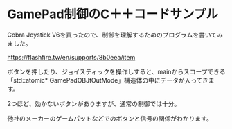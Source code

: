 # GamePad制御のC＋＋コードサンプル
Cobra Joystick V6を買ったので、制御を理解するためのプログラムを書いてみました。

https://flashfire.tw/en/supports/8b0eea/item

ボタンを押したり、ジョイスティックを操作しすると、mainからスコープできる「std::atomic<DIJOYSTATE2>* GamePadOBJtOutMode」構造体の中にデータが入ってきます。

2つほど、効かないボタンがありますが、通常の制御では十分。

他社のメーカーのゲームパットなどでのボタンと信号の関係がわかります。
